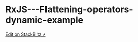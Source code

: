 # RxJS---Flattening-operators-dynamic-example

[Edit on StackBlitz ⚡️](https://stackblitz.com/edit/rxjs-hkzjcx)